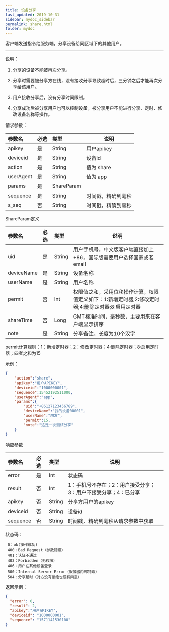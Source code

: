 ```yaml
---
title: 设备分享
last_updated: 2019-10-31
sidebar: mydoc_sidebar
permalink: share.html
folder: mydoc
---
```


客户端发送指令给服务端，分享设备给同区域下的其他用户。

---

说明：

1. 分享的设备不能被再次分享。

2. 分享时需要被分享方在线，没有接收分享导致超时后，三分钟之后才能再次分享给该用户。

3. 用户接收分享后，没有分享时间限制。
   
4. 分享成功后被分享用户也可以控制设备，被分享用户不能进行分享、定时、修改设备名称等操作。


请求参数：

|参数名|必选|类型|说明|
|:----    |:---|:----- |-----   |
|apikey |是  |String |用户apikey   |
|deviceid |是  |String | 设备id    |
|action     |是  |String | 值为 share    |
|userAgent     |是  |String | 值为 app    |
|params     |是  |ShareParam |     |
|sequence     |是  |String | 时间戳，精确到毫秒    |
|s_seq     |否  |String | 时间戳，精确到毫秒    |

ShareParam定义

|参数名|必选|类型|说明|
|:----    |:---|:----- |-----   |
|uid |是  |String |用户手机号，中文版客户端直接加上+86，国际版需要用户选择国家或者email   |
|deviceName |是  |String | 设备名称   |
|userName     |是  |String | 用户名称    |
|permit     |否  |Int | 权限值之和，采用位移操作计算，权限值定义如下：1:新增定时器;2:修改定时器;4:删除定时器;8:启用定时器    |
|shareTime     |否  |Long |   GMT标准时间，毫秒数，主要用来在客户端显示排序  |
|note     |是  |String | 分享备注，长度为10个汉字    |

permit计算规则：1：新增定时器；2：修改定时器；4:删除定时器；8:启用定时器；四者之和为15

示例：

```Json
{
    "action":"share",
    "apikey":"用户APIKEY",
    "deviceid":"1000000001",
    "sequence":15452192511000,
    "userAgent":"app",
    "params":{
        "uid":"+86127123456789",
        "deviceName":"我的设备00001",
        "userName":"朋友",
        "permit":15,
        "note":"这是一次测试分享"
    }
}
```

响应参数

|参数名|必选|类型|说明|
|:----    |:---|:----- |-----   |
|error |是  |Int |状态码   |
|result |否  |Int | 1：手机号不存在；2：用户接受分享；3：用户不接受分享；4：已分享    |
|apikey     |否  |String | 分享方用户的apikey    |
|deviceid     |否  |String | 设备id    |
|sequence     |否  |String | 时间戳，精确到毫秒从请求参数中获取    |


状态码：

     0：ok(操作成功)
     400：Bad Request（参数错误）
     401：认证不通过
     403：Forbidden（无权限）
     406：用户在其他设备登录
     500：Internal Server Error（服务器内部错误）
     504：分享超时（对方没有拒绝也没有同意）

返回示例：

```Json
{
  "error": 0,
  "result": 2,
  "apikey":"用户APIKEY",
  "deviceid": "1000000001",
  "sequence": "1571141530100"
}
```



